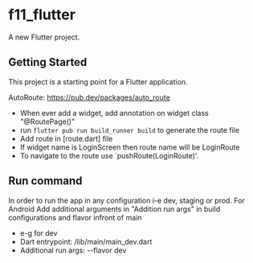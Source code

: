 # f11_flutter

A new Flutter project.

## Getting Started

This project is a starting point for a Flutter application.

AutoRoute: https://pub.dev/packages/auto_route
 - When ever add a widget, add annotation on widget class "@RoutePage()"
 - run `flutter pub run build_runner build` to generate the route file
 - Add route in [route.dart] file
 - If widget name is LoginScreen then route name will be LoginRoute
 - To navigate to the route use `pushRoute(LoginRoute)'.

## Run command 
In order to run the app in any configuration i-e dev, staging or prod.
For Android
Add additional arguments in "Addition run args" in build configurations and flavor infront of main
  - e-g for dev 
  - Dart entrypoint: <system specfic path>/lib/main/main_dev.dart
  - Additional run args: --flavor dev